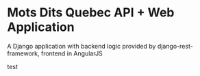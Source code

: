 # Mots Dits Quebec API + Web Application

A Django application with backend logic provided by django-rest-framework, frontend in AngularJS

test
